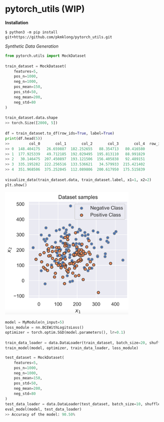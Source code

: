 # pytorch_utils (WIP)

<b>Installation</b>

    $ python3 -m pip install git+https://github.com/pkmklong/pytorch_utils.git
 
<i>Synthetic Data Generation</i>

```python
from pytorch.utils import MockDataset

train_dataset = MockDataset(
    features=5,
    pos_n=1000,
    neg_n=1000,
    pos_mean=150,
    pos_std=50,
    neg_mean=200,
    neg_std=80
)

train_dataset.data.shape
>> torch.Size([2000, 5])

df = train_dataset.to_df(row_ids=True, label=True)
print(df.head(5))
>>         col_0       col_1       col_2       col_3       col_4  row_ids  label
>> 0  148.404175   26.659887  182.252655   88.354713   80.416580        0    1.0
>> 1  177.925339   49.712185  192.029495  195.813110   88.991829        1    1.0
>> 2   30.146475  207.450897  193.121506  156.405838   92.489151        2    1.0
>> 3  335.195282  222.256516  133.536621   34.579933  215.421402        3    1.0
>> 4  351.968506  375.252045  112.089806  200.617950  175.515839        4    1.0  

visualize_data(train_dataset.data, train_dataset.label, x1=1, x2=2)
plt.show()
```
<img src="https://github.com/pkmklong/pytorch_utils/blob/main/images/demo_data.png" height="400" class="center" title="Synthetic Data Plotting">

```python
model = MyModule(n_input=5)
loss_module = nn.BCEWithLogitsLoss()
optimizer = torch.optim.SGD(model.parameters(), lr=0.1)

train_data_loader = data.DataLoader(train_dataset, batch_size=20, shuffle=True)
train_model(model, optimizer, train_data_loader, loss_module)
```

```python
test_dataset = MockDataset(
    features=5,
    pos_n=1000,
    neg_n=1000,
    pos_mean=150,
    pos_std=50,
    neg_mean=200,
    neg_std=80
)
test_data_loader = data.DataLoader(test_dataset, batch_size=10, shuffle=False, drop_last=False) 
eval_model(model, test_data_loader)
>> Accuracy of the model: 90.50%
```
